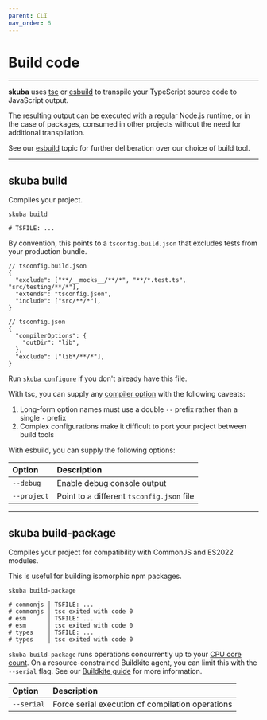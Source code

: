 ```yaml
---
parent: CLI
nav_order: 6
---
```


# Build code

---

**skuba** uses [tsc] or [esbuild] to transpile your TypeScript source code to JavaScript output.

The resulting output can be executed with a regular Node.js runtime,
or in the case of packages,
consumed in other projects without the need for additional transpilation.

See our [esbuild] topic for further deliberation over our choice of build tool.

---

## skuba build

Compiles your project.

```shell
skuba build

# TSFILE: ...
```

By convention, this points to a `tsconfig.build.json` that excludes tests from your production bundle.

```jsonc
// tsconfig.build.json
{
  "exclude": ["**/__mocks__/**/*", "**/*.test.ts", "src/testing/**/*"],
  "extends": "tsconfig.json",
  "include": ["src/**/*"],
}
```

```jsonc
// tsconfig.json
{
  "compilerOptions": {
    "outDir": "lib",
  },
  "exclude": ["lib*/**/*"],
}
```

Run [`skuba configure`] if you don't already have this file.

With tsc, you can supply any [compiler option] with the following caveats:

1. Long-form option names must use a double `--` prefix rather than a single `-` prefix
2. Complex configurations make it difficult to port your project between build tools

With esbuild, you can supply the following options:

| Option      | Description                               |
| :---------- | :---------------------------------------- |
| `--debug`   | Enable debug console output               |
| `--project` | Point to a different `tsconfig.json` file |

---

## skuba build-package

Compiles your project for compatibility with CommonJS and ES2022 modules.

This is useful for building isomorphic npm packages.

```shell
skuba build-package

# commonjs │ TSFILE: ...
# commonjs │ tsc exited with code 0
# esm      │ TSFILE: ...
# esm      │ tsc exited with code 0
# types    │ TSFILE: ...
# types    │ tsc exited with code 0
```

`skuba build-package` runs operations concurrently up to your [CPU core count].
On a resource-constrained Buildkite agent,
you can limit this with the `--serial` flag.
See our [Buildkite guide] for more information.

| Option     | Description                                      |
| :--------- | :----------------------------------------------- |
| `--serial` | Force serial execution of compilation operations |

[`skuba configure`]: ./configure.md#skuba-configure
[buildkite guide]: ../deep-dives/buildkite.md
[compiler option]: https://www.typescriptlang.org/docs/handbook/compiler-options.html#compiler-options
[cpu core count]: https://nodejs.org/api/os.html#os_os_cpus
[esbuild]: ../deep-dives/esbuild.md
[tsc]: https://www.typescriptlang.org/docs/handbook/compiler-options.html
